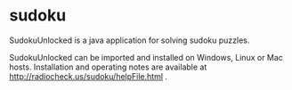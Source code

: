 # sudoku
SudokuUnlocked is a java application for solving sudoku puzzles.

SudokuUnlocked can be imported and installed on Windows, Linux or Mac hosts. Installation and operating notes are available at http://radiocheck.us/sudoku/helpFile.html .

